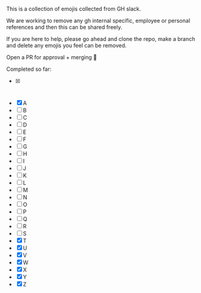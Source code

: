 This is a collection of emojis collected from GH slack.

We are working to remove any gh internal specific, employee or personal references and then this can be shared freely.

If you are here to help, please go ahead and clone the repo, make a branch and delete any emojis you feel can be removed.

Open a PR for approval + merging 🙏


Completed so far:

- [x] #
- [x] A
- [ ] B
- [ ] C
- [ ] D
- [ ] E
- [ ] F
- [ ] G
- [ ] H
- [ ] I
- [ ] J
- [ ] K
- [ ] L
- [ ] M
- [ ] N
- [ ] O
- [ ] P
- [ ] Q
- [ ] R
- [ ] S
- [x] T
- [x] U
- [x] V
- [x] W
- [x] X
- [x] Y
- [x] Z
